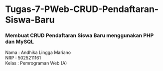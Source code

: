 # Tugas-7-PWeb-CRUD-Pendaftaran-Siswa-Baru

### Membuat CRUD Pendaftaran Siswa Baru menggunakan PHP dan MySQL
Nama  : Andhika Lingga Mariano <br/>
NRP   : 5025211161 <br/>
Kelas : Pemrograman Web (A)
